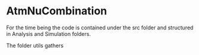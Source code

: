 # AtmNuCombination

For the time being the code is contained under the src folder and structured in Analysis and Simulation folders.



The folder utils gathers 